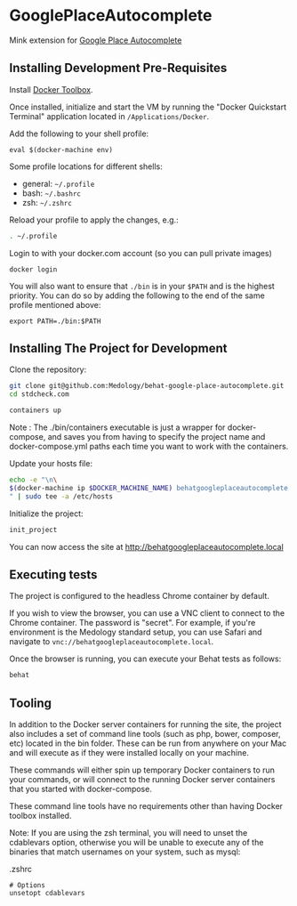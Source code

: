 # GooglePlaceAutocomplete
Mink extension for [Google Place Autocomplete](https://developers.google.com/maps/documentation/javascript/examples/places-autocomplete-addressform)

## Installing Development Pre-Requisites

Install [Docker Toolbox](https://www.docker.com/toolbox).

Once installed, initialize and start the VM by running the "Docker Quickstart Terminal" application located in `/Applications/Docker`.

Add the following to your shell profile:

```
eval $(docker-machine env)
```

Some profile locations for different shells:

* general: `~/.profile`
* bash: `~/.bashrc`
* zsh: `~/.zshrc`

Reload your profile to apply the changes, e.g.:

```bash
. ~/.profile
```

Login to with your docker.com account (so you can pull private images)

```
docker login
```

You will also want to ensure that `./bin` is in your `$PATH` and is the highest priority. You can do so by adding the
following to the end of the same profile mentioned above:

```
export PATH=./bin:$PATH
```

## Installing The Project for Development

Clone the repository:

```bash
git clone git@github.com:Medology/behat-google-place-autocomplete.git
cd stdcheck.com
```

```bash
containers up
```

Note : The ./bin/containers executable is just a wrapper for docker-compose, and saves you from having to specify the
project name and docker-compose.yml paths each time you want to work with the containers.

Update your hosts file:

```bash
echo -e "\n\
$(docker-machine ip $DOCKER_MACHINE_NAME) behatgoogleplaceautocomplete.local www.behatgoogleplaceautocomplete.local\n\
" | sudo tee -a /etc/hosts
```

Initialize the project:

```bash
init_project
```

You can now access the site at http://behatgoogleplaceautocomplete.local

## Executing tests

The project is configured to the headless Chrome container by default.

If you wish to view the browser, you can use a VNC client to connect to the Chrome container. The password is "secret".
For example, if you're environment is the Medology standard setup, you can use Safari and navigate to
`vnc://behatgoogleplaceautocomplete.local`.

Once the browser is running, you can execute your Behat tests as follows:

```bash
behat
```

## Tooling

In addition to the Docker server containers for running the site, the project also includes a set of command line tools
(such as php, bower, composer, etc) located in the bin folder. These can be run from anywhere on your Mac and will
execute as if they were installed locally on your machine.

These commands will either spin up temporary Docker containers to run your commands, or will connect to the running
Docker server containers that you started with docker-compose.

These command line tools have no requirements other than having Docker toolbox installed.

Note: If you are using the zsh terminal, you will need to unset the cdablevars option, otherwise you will be unable
to execute any of the binaries that match usernames on your system, such as mysql:

.zshrc
```
# Options
unsetopt cdablevars
```
